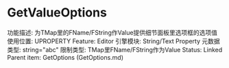 # GetValueOptions

功能描述: 为TMap里的FName/FString作Value提供细节面板里选项框的选项值
使用位置: UPROPERTY
Feature: Editor
引擎模块: String/Text Property
元数据类型: string="abc"
限制类型: TMap里FName/FString作为Value
Status: Linked
Parent item: GetOptions (GetOptions.md)